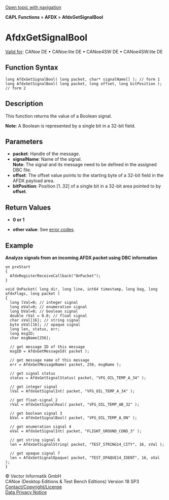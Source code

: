 [Open topic with navigation](../../../../../CANoeDEFamily.htm#Topics/CAPLFunctions/ADFX/Functions/CAPLfunctionAfdxGetSignalBool.md)

**CAPL Functions** » **AFDX** » **AfdxGetSignalBool**

# AfdxGetSignalBool

[Valid for](../../../Shared/FeatureAvailability.md): CANoe DE • CANoe:lite DE • CANoe4SW DE • CANoe4SW:lite DE

## Function Syntax

```plaintext
long AfdxGetSignalBool( long packet, char* signalName[] ); // form 1
long AfdxGetSignalBool( long packet, long offset, long bitPosition ); // form 2
```

## Description

This function returns the value of a Boolean signal.

**Note**: A Boolean is represented by a single bit in a 32-bit field.

## Parameters

- **packet**: Handle of the message.
- **signalName**: Name of the signal.  
  **Note**: The signal and its message need to be defined in the assigned DBC file.
- **offset**: The offset value points to the starting byte of a 32-bit field in the AFDX payload area.
- **bitPosition**: Position [1..32] of a single bit in a 32-bit area pointed to by **offset**.

## Return Values

- **0 or 1**

- **other value**: See [error codes](../CAPLfunctionsAFDXErrorCodes.md).

## Example

**Analyze signals from an incoming AFDX packet using DBC information**

```plaintext
on preStart
{
  AfdxRegisterReceiveCallback("OnPacket");
}

void OnPacket( long dir, long line, int64 timestamp, long bag, long afdxFlags, long packet )
{
  long lVal=0; // integer signal
  long eVal=0; // enumeration signal
  long bVal=0; // boolean signal
  double rVal = 0.0; // float signal
  char sVal[16]; // string signal
  byte oVal[16]; // opaque signal
  long len, status, err;
  long msgID;
  char msgName[256];

  // get message ID of this message
  msgID = AfdxGetMessageId( packet );

  // get message name of this message
  err = AfdxGetMessageName( packet, 256, msgName );

  // get signal status
  status = AfdxGetSignalStatus( packet, "VFG_OIL_TEMP_A_34" );

  // get integer signal
  lVal = AfdxGetSignalInt( packet, "VFG_OIL_TEMP_A_34" );

  // get float-signal 2
  rVal = AfdxGetSignalReal( packet, "VFG_OIL_TEMP_AB_32" );

  // get boolean signal 3
  bVal = AfdxGetSignalBool( packet, "VFG_OIL_TEMP_A_ON" );

  // get enumeration signal 4
  eVal = AfdxGetSignalInt( packet, "FLIGHT_GROUND_COND_3" );

  // get string signal 6
  len = AfdxGetSignalString( packet, "TEST_STRING14_CITY", 16, sVal );

  // get opaque signal 7
  len = AfdxGetSignalOpaque( packet, "TEST_OPAQUE14_IDENT", 16, oVal );
}
```

© Vector Informatik GmbH  
CANoe (Desktop Editions & Test Bench Editions) Version 18 SP3  
[Contact/Copyright/License](../../../Shared/ContactCopyrightLicense.md)  
[Data Privacy Notice](https://www.vector.com/int/en/company/get-info/privacy-policy/)
